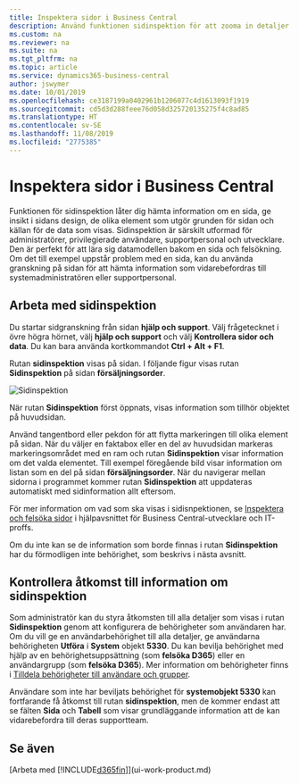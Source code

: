 ```yaml
---
title: Inspektera sidor i Business Central
description: Använd funktionen sidinspektion för att zooma in detaljer om sidans design och datakälla. Sidinspektören är perfekt för att felsöka problem med dina data.
ms.custom: na
ms.reviewer: na
ms.suite: na
ms.tgt_pltfrm: na
ms.topic: article
ms.service: dynamics365-business-central
author: jswymer
ms.date: 10/01/2019
ms.openlocfilehash: ce3187199a0402961b1206077c4d1613093f1919
ms.sourcegitcommit: cd5d3d288feee76d058d325720135275f4c8ad85
ms.translationtype: HT
ms.contentlocale: sv-SE
ms.lasthandoff: 11/08/2019
ms.locfileid: "2775385"
---
```

# <a name="inspecting-pages-in-business-central"></a>Inspektera sidor i Business Central

Funktionen för sidinspektion låter dig hämta information om en sida, ge insikt i sidans design, de olika element som utgör grunden för sidan och källan för de data som visas. Sidinspektion är särskilt utformad för administratörer, privilegierade användare, supportpersonal och utvecklare. Den är perfekt för att lära sig datamodellen bakom en sida och felsökning. Om det till exempel uppstår problem med en sida, kan du använda granskning på sidan för att hämta information som vidarebefordras till systemadministratören eller supportpersonal.

## <a name="working-with-page-inspection"></a>Arbeta med sidinspektion

Du startar sidgranskning från sidan **hjälp och support**. Välj frågetecknet i övre högra hörnet, välj **hjälp och support** och välj **Kontrollera sidor och data**. Du kan bara använda kortkommandot **Ctrl + Alt + F1**.

Rutan **sidinspektion** visas på sidan. I följande figur visas rutan **Sidinspektion** på sidan **försäljningsorder**.

![Sidinspektion](media/page-inspection-example.png)

När rutan **Sidinspektion** först öppnats, visas information som tillhör objektet på huvudsidan.

Använd tangentbord eller pekdon för att flytta markeringen till olika element på sidan. När du väljer en faktabox eller en del av huvudsidan markeras markeringsområdet med en ram och rutan **Sidinspektion** visar information om det valda elementet. Till exempel föregående bild visar information om listan som en del på sidan **försäljningsorder**. När du navigerar mellan sidorna i programmet kommer rutan **Sidinspektion** att uppdateras automatiskt med sidinformation allt eftersom.

För mer information om vad som ska visas i sidisnpektionen, se [Inspektera och felsöka sidor](https://docs.microsoft.com/en-us/dynamics365/business-central/dev-itpro/developer/devenv-inspecting-pages) i hjälpavsnittet för Business Central-utvecklare och IT-proffs.

Om du inte kan se de information som borde finnas i rutan **Sidinspektion** har du förmodligen inte behörighet, som beskrivs i nästa avsnitt.

## <a name="controlling-access-to-page-inspection-details"></a>Kontrollera åtkomst till information om sidinspektion

Som administratör kan du styra åtkomsten till alla detaljer som visas i rutan **Sidinspektion** genom att konfigurera de behörigheter som användaren har. Om du vill ge en användarbehörighet till alla detaljer, ge användarna behörigheten **Utföra** i **System** objekt **5330**. Du kan bevilja behörighet med hjälp av en behörighetsuppsättning (som **felsöka D365**) eller en användargrupp (som **felsöka D365**). Mer information om behörigheter finns i [Tilldela behörigheter till användare och grupper](ui-define-granular-permissions.md).

Användare som inte har beviljats behörighet för **systemobjekt 5330** kan fortfarande få åtkomst till rutan **sidinspektion**, men de kommer endast att se fälten **Sida** och **Tabell** som visar grundläggande information att de kan vidarebefordra till deras supportteam.

## <a name="see-also"></a>Se även

[Arbeta med [!INCLUDE[d365fin](includes/d365fin_md.md)]](ui-work-product.md)  
